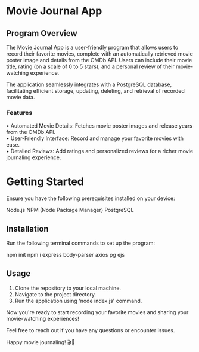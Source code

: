 # Movie Journal App

## Program Overview 
The Movie Journal App is a user-friendly program that allows users to record their favorite movies, complete with an automatically retrieved movie poster image and details from the OMDb API. Users can include their movie title, rating (on a scale of 0 to 5 stars), and a personal review of their movie-watching experience.

The application seamlessly integrates with a PostgreSQL database, facilitating efficient storage, updating, deleting, and retrieval of recorded movie data.

### Features 
• Automated Movie Details: Fetches movie poster images and release years from the OMDb API.                    
• User-Friendly Interface: Record and manage your favorite movies with ease.                                  
• Detailed Reviews: Add ratings and personalized reviews for a richer movie journaling experience.

# Getting Started
Ensure you have the following prerequisites installed on your device:

Node.js
NPM (Node Package Manager)
PostgreSQL


## Installation
Run the following terminal commands to set up the program:

npm init
npm i express body-parser axios pg ejs

## Usage
1. Clone the repository to your local machine.
2. Navigate to the project directory.
3. Run the application using 'node index.js' command.

Now you're ready to start recording your favorite movies and sharing your movie-watching experiences!

Feel free to reach out if you have any questions or encounter issues.

Happy movie journaling! 🎬📝
